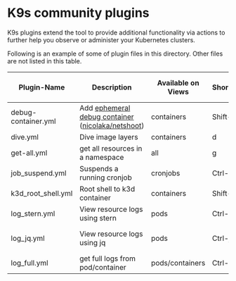 # K9s community plugins

K9s plugins extend the tool to provide additional functionality via actions to further help you observe or administer your Kubernetes clusters.

Following is an example of some of plugin files in this directory. Other files are not listed in this table.

| Plugin-Name        | Description                                                      | Available on Views | Shortcut | Kubectl plugin, external dependencies                                                 |
|--------------------|------------------------------------------------------------------|--------------------|----------|---------------------------------------------------------------------------------------|
| debug-container.yml| Add [ephemeral debug container][1]<br>([nicolaka/netshoot][2]) | containers         | Shift-d  |                                                                                       |
| dive.yml           | Dive image layers                                                | containers         | d        | [Dive](https://github.com/wagoodman/dive)                                             |
| get-all.yml        | get all resources in a namespace                                 | all                | g        | [Krew](https://krew.sigs.k8s.io/), [ketall](https://github.com/corneliusweig/ketall/) |
| job_suspend.yml    | Suspends a running cronjob                                       | cronjobs           | Ctrl-s   |                                                                                       |
| k3d_root_shell.yml | Root shell to k3d container                                      | containers         | Shift-s  | [jq](https://stedolan.github.io/jq/)                                                  |
| log_stern.yml      | View resource logs using stern                                   | pods               | Ctrl-l   |                                                                                       |
| log_jq.yml         | View resource logs using jq                                      | pods               | Ctrl-j   | kubectl-plugins/kubectl-jq                                                            |
| log_full.yml       | get full logs from pod/container                                 | pods/containers    | Ctrl-l   |                                                                                       |

[1]: https://kubernetes.io/docs/tasks/debug/debug-application/debug-running-pod/#ephemeral-container
[2]: https://github.com/nicolaka/netshoot
